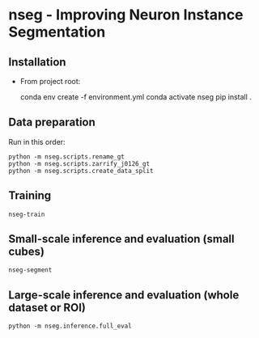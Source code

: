 # **nseg** - Improving Neuron Instance Segmentation

## Installation

- From project root:

    conda env create -f environment.yml
    conda activate nseg
    pip install .

## Data preparation

Run in this order:

    python -m nseg.scripts.rename_gt
    python -m nseg.scripts.zarrify_j0126_gt
    python -m nseg.scripts.create_data_split

## Training

    nseg-train

## Small-scale inference and evaluation (small cubes)

    nseg-segment

## Large-scale inference and evaluation (whole dataset or ROI)

    python -m nseg.inference.full_eval
